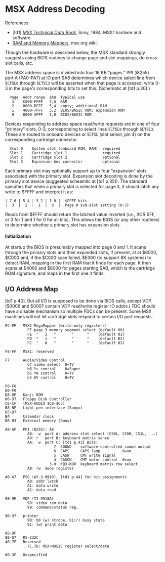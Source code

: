 MSX Address Decoding
====================

References:
- \[td1] [_MSX Technical Data Book_][th1], Sony, 1984.
  MSX1 hardwre and software.
- [RAM and Memory Mappers][mw ramm], msx.org wiki.

Though the hardware is described below, the MSX standard strongly suggests
using BIOS routines to change page and slot mappings, do cross-slot calls,
etc.

The MSX address space is divided into four 16 KB "pages."  PPI (i8255)
port A (PA0-PA7) at IO port $A8 determines which device select line from
`S̅L̅T̅S̅L̅0` through `S̅L̅T̅S̅L̅3` will be asserted when that page is accessed;
write 0-3 in the page's corresponding bits to set this.
(Schematic at [td1 p.30].)

      Page  Addr.range  $A8  Typical use
       3    C000-FFFF   7,6  RAM
       2    8000-BFFF   5,4  empty; additional RAM
       1    4000-7FFF   3,2  BIOS/BASIC ROM; expansion ROM
       0    0000-3FFF   1,0  BIOS/BASIC ROM

Devices responding to address space read/write requests are in one of four
"primary" slots, 0-3, corresponding to select lines `S̅L̅T̅S̅L̅0` through
`S̅L̅T̅S̅L̅3`. These are routed to onboard devices or `S̅L̅T̅S̅L̅` (slot select, pin
4) on the corresponding cartridge connector.

      Slot 0    System slot (onboard ROM, RAM)  required
      Slot 1    Cartridge slot 1                required
      Slot 2    Cartridge slot 2                optional
      Slot 3    Expansion bus connector         optional

Each primary slot may optionally support up to four "expansion" slots
associated with the primary slot. Expansion slot decoding is done by the
primary slot device (suggested scheamtic at [td1 p.35]). The standard
specifies that when a primary slot is selected for page 3, it should latch
any write to $FFFF and interpret it as:

    | 7 6 | 5 4 | 3 2 | 1 0 |  $FFFF bits
    |  3  |  2  |  1  |  0  |  Page # sub-slot setting (0-3)

Reads from $FFFF should return the latched value inverted (i.e., XOR $FF,
or 0 for 1 and 1 for 0 for all bits). This allows the BIOS (or any other
routines) to determine whether a primary slot has expansion slots.

#### Initialization

At startup the BIOS is presumably mapped into page 0 and 1. It scans
through the primary slots and their expanded slots, if present, at at
$8000, $C000 and, if the $C000 scan failed, $E000 (to support 8K systems)
to detect RAM, mapping in the first RAM that it finds for each page. It
then scans at $4000 and $8000 for pages starting $AB, which is the
cartridge ROM signature, and maps in the first one it finds.


I/O Address Map
---------------

[td1 p.40]. But all I/O is supposed to be done via BIOS calls, except VDP.
($0006 and $0007 contain VDP read/write register IO addrs.) FDC should have
a disable mechanism so multiple FDCs can be present. Some MSX machines will
not let cartridge slots respond to certain I/O port requests.

    FC-FF   MSX2 MegaMapper (write-only registers)
              FF page 3 memory segment select (default 00)
              FE  "   2   "       "      "    (default 01)
              FD  "   1   "       "      "    (default 02)
              FC  "   0   "       "      "    (default 03)

    F8-FF   MSX1: reserved

    F7      Audio/Video Control
              b7 video select  0=TV
              b6 Ys control    0=Super
              b5 Ym control    0=TV
              b4 AV control    0=TV

    F0-F6
    E0-F0
    D8-DF   Kanji ROM
    D0-D7   Floppy Disk Controller
    C0-CF   (MSX-AUDIO $C0-$C3)
    B8-BF   Light pen interface (Sanyo)
    B5-B7
    B4      Calendar clock
    B0-B3   External memory (Sony)

    A8-AF   PPI (8255): A8
              A8:  w  port A: address slot select (CS0L, CS0H, CS1L, ...)
              A9: r   port B: keyboard matrix sense
              AA:  w  port C: [td1 p.43] Bits:
                          7  SOUND    software-controlled sound output
                          6  CAPS     CAPS lamp          0=on
                          5  CASW     CMT write signal
                          4  CASON    CMT motor control  0=on
                        3-0  KB3-KB0  keyboard matrix row select
              AB: rw  mode register

    A0-A7   PSG (AY-3-8910). [td1 p.44] for bit assignments
              A0: addr latch
              A1: data write
              A2: data read

    98-9F   VDP (TI 9918A)
              98: video ram data
              99: command/status reg.

    90-97   printer
              90: b0 (w) strobe, b1(r) busy state
              91: (w) print data

    88-8F
    80-87   RS-232C
    40-7F   Reserved
              7C,7D: MSX-MUSIC register select/data

    00-3F   Unspecified



<!-------------------------------------------------------------------->
[mw ramm]: https://www.msx.org/wiki/RAM_and_Memory_Mappers
[th1]: https://archive.org/stream/MSXTechnicalHandbookBySony#page/n5/mode/1up
